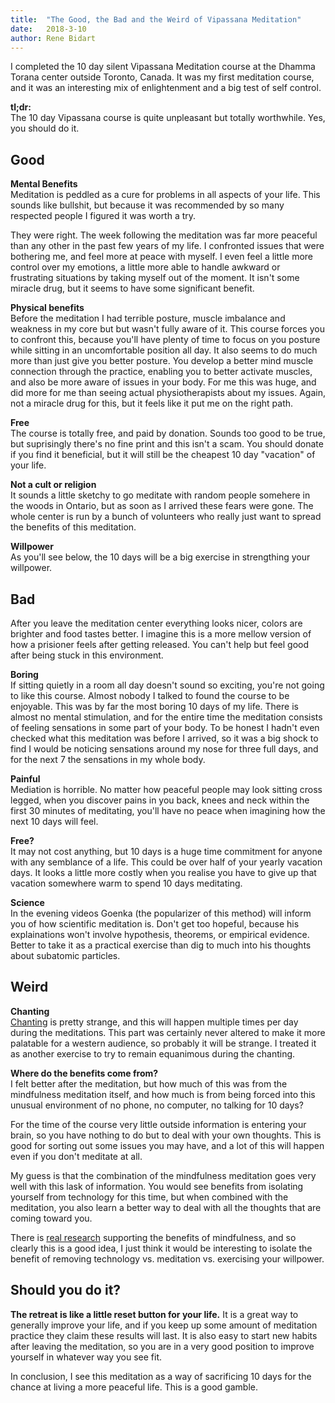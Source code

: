 ```yaml
---
title:  "The Good, the Bad and the Weird of Vipassana Meditation"
date:   2018-3-10
author: Rene Bidart
---
```


I completed the 10 day silent Vipassana Meditation course at the Dhamma Torana center outside Toronto, Canada. It was my first meditation course, and it was an interesting mix of enlightenment and a big test of self control.

**tl;dr:**  
The 10 day Vipassana course is quite unpleasant but totally worthwhile. Yes, you should do it.

## Good
**Mental Benefits**  
Meditation is peddled as a cure for problems in all aspects of your life. This sounds like bullshit, but because it was recommended by so many respected people I figured it was worth a try.

They were right. The week following the meditation was far more peaceful than any other in the past few years of my life. I confronted issues that were bothering me, and feel more at peace with myself. I even feel a little more control over my emotions, a little more able to handle awkward or frustrating situations by taking myself out of the moment. It isn't some miracle drug, but it seems to have some significant benefit. 

**Physical benefits**  
Before the meditation I had terrible posture, muscle imbalance and weakness in my core but but wasn't fully aware of it. This course forces you to confront this, because you'll have plenty of time to focus on you posture while sitting in an uncomfortable position all day. It also seems to do much more than just give you better posture. You develop a better mind muscle connection through the practice, enabling you to better activate muscles, and also be more aware of issues in your body. For me this was huge, and did more for me than seeing actual physiotherapists about my issues. Again, not a miracle drug for this, but it feels like it put me on the right path.

**Free**  
The course is totally free, and paid by donation. Sounds too good to be true, but suprisingly there's no fine print and this isn't a scam. You should donate if you find it beneficial, but it will still be the cheapest 10 day "vacation" of your life.

**Not a cult or religion**  
It sounds a little sketchy to go meditate with random people somehere in the woods in Ontario, but as soon as I arrived these fears were gone. The whole center is run by a bunch of volunteers who really just want to spread the benefits of this meditation.

**Willpower**  
As you'll see below, the 10 days will be a big exercise in strengthing your willpower.


## Bad
After you leave the meditation center everything looks nicer, colors are brighter and food tastes better. I imagine this is a more mellow version of how a prisioner feels after getting released. You can't help but feel good after being stuck in this environment.

**Boring**  
If sitting quietly in a room all day doesn't sound so exciting, you're not going to like this course. Almost nobody I talked to found the course to be enjoyable. This was by far the most boring 10 days of my life. There is almost no mental stimulation, and for the entire time the meditation consists of feeling sensations in some part of your body. To be honest I hadn't even checked what this meditation was before I arrived, so it was a big shock to find I would be noticing sensations around my nose for three full days, and for the next 7 the sensations in my whole body.

**Painful**  
Mediation is horrible. No matter how peaceful people may look sitting cross legged, when you discover pains in you back, knees and neck within the first 30 minutes of meditating, you'll have no peace when imagining how the next 10 days will feel.

**Free?**  
It may not cost anything, but 10 days is a huge time commitment for anyone with any semblance of a life. This could be over half of your yearly vacation days. It looks a little more costly when you realise you have to give up that vacation somewhere warm to spend 10 days meditating.

**Science**   
In the evening videos Goenka (the popularizer of this method) will inform you of how scientific meditation is. Don't get too hopeful, because his explainations won't involve hypothesis, theorems, or empirical evidence. Better to take it as a practical exercise than dig to much into his thoughts about subatomic particles.

## Weird
**Chanting**  
[Chanting](https://www.youtube.com/watch?v=wZQBWUkMm1I) is pretty strange, and this will happen multiple times per day during the meditations. This part was certainly never altered to make it more palatable for a western audience, so probably it will be strange. I treated it as another exercise to try to remain equanimous during the chanting.


**Where do the benefits come from?**   
I felt better after the meditation, but how much of this was from the mindfulness meditation itself, and how much is from being forced into this unusual environment of no phone, no computer, no talking for 10 days?

For the time of the course very little outside information is entering your brain, so you have nothing to do but to deal with your own thoughts. This is good for sorting out some issues you may have, and a lot of this will happen even if you don't meditate at all. 

My guess is that the combination of the mindfulness meditation goes very well with this lask of information. You would see benefits from isolating yourself from technology for this time, but when combined with the meditation, you also learn a better way to deal with all the thoughts that are coming toward you.

There is [real research](https://www.ncbi.nlm.nih.gov/pmc/articles/PMC3679190/) supporting the benefits of mindfulness, and so clearly this is a good idea, I just think it would be interesting to isolate the benefit of removing technology vs. meditation vs. exercising your willpower.

## Should you do it?
**The retreat is like a little reset button for your life.** It is a great way to generally improve your life, and if you keep up some amount of meditation practice they claim these results will last. It is also easy to start new habits after leaving the meditation, so you are in a very good position to improve yourself in whatever way you see fit.

In conclusion, I see this meditation as a way of sacrificing 10 days for the chance at living a more peaceful life. This is a good gamble.


